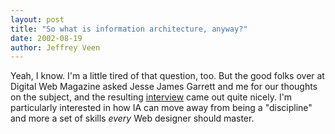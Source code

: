 ```yaml
--- 
layout: post
title: "So what is information architecture, anyway?"
date: 2002-08-19
author: Jeffrey Veen
---
```

Yeah, I know. I'm a little tired of that question, too. But the good folks over at Digital Web Magazine asked Jesse James Garrett and me for our thoughts on the subject, and the resulting <a href="http://www.digital-web.com/interviews/interview_2002-08.shtml">interview</a> came out quite nicely. I'm particularly interested in how IA can move away from being a "discipline" and more a set of skills <i>every</i> Web designer should master.
&#8203;